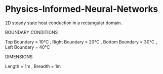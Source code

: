 # Physics-Informed-Neural-Networks
2D steady state heat conduction in a rectangular domain.

BOUNDARY CONDITIONS

Top Boundary = 10°C ,
Right Boundary = 20°C ,
Bottom Boundary = 30°C ,
Left Boundary = 40°C 

DIMENSIONS

Length = 1m ,
Breadth = 1m 
